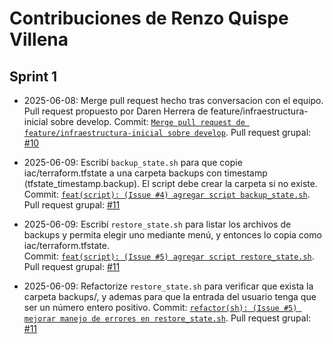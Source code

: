 # Contribuciones de Renzo Quispe Villena

## Sprint 1
- 2025-06-08: Merge pull request hecho tras conversacion con el equipo. Pull request propuesto por Daren Herrera de feature/infraestructura-inicial sobre develop.
Commit: [`Merge pull request de feature/infraestructura-inicial sobre develop`](https://github.com/Grupo-9-CC3S2/Proyecto-7/commit/2191248d15bcd7bee823a2defd7897e892516148).
Pull request grupal: [#10](https://github.com/Grupo-9-CC3S2/Proyecto-7/pull/10)

- 2025-06-09: Escribí `backup_state.sh` para que copie iac/terraform.tfstate a una carpeta backups con timestamp (tfstate_timestamp.backup). El script debe crear la carpeta si no existe.
Commit: [`feat(script): (Issue #4) agregar script backup_state.sh`](https://github.com/Grupo-9-CC3S2/Proyecto-7/commit/b42b47eaff3e8e2bee0db265085eab443ad0018c).
Pull request grupal: [#11](https://github.com/Grupo-9-CC3S2/Proyecto-7/pull/11)

- 2025-06-09: Escribí `restore_state.sh` para listar los archivos de backups y permita elegir uno mediante menú, y entonces lo copia como iac/terraform.tfstate.  
Commit: [`feat(script): (Issue #5) agregar script restore_state.sh`](https://github.com/Grupo-9-CC3S2/Proyecto-7/commit/81e0f128599e722a1f872fae66b5a38c3adca2be). 
Pull request grupal: [#11](https://github.com/Grupo-9-CC3S2/Proyecto-7/pull/11)

- 2025-06-09: Refactorize `restore_state.sh` para verificar que exista la carpeta backups/, y ademas para que la entrada del usuario tenga que ser un número entero positivo.
Commit: [`refactor(sh): (Issue #5) mejorar manejo de errores en restore_state.sh`](https://github.com/Grupo-9-CC3S2/Proyecto-7/commit/ea432be4dfdd81ff6183eabccfd4804091fbd573).
Pull request grupal: [#11](https://github.com/Grupo-9-CC3S2/Proyecto-7/pull/11)